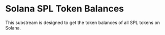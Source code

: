 # Solana SPL Token Balances

This substream is designed to get the token balances of all SPL tokens on Solana.